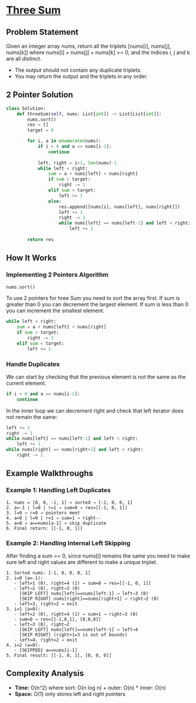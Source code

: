 # [Three Sum](https://neetcode.io/problems/three-integer-sum)

## Problem Statement
Given an integer array nums, return all the triplets [nums[i], nums[j], nums[k]] where nums[i] + nums[j] + nums[k] == 0, and the indices i, j and k are all distinct.
- The output should not contain any duplicate triplets. 
- You may return the output and the triplets in any order.

## 2 Pointer Solution
```python
class Solution:
    def threeSum(self, nums: List[int]) -> List[List[int]]:
        nums.sort()
        res = []
        target = 0

        for i, a in enumerate(nums):
            if i > 0 and a == nums[i-1]:
                continue
            
            left, right = i+1, len(nums)-1
            while left < right:
                sum = a + nums[left] + nums[right]
                if sum > target:
                    right -= 1
                elif sum < target:
                    left += 1
                else:
                    res.append([nums[i], nums[left], nums[right]])
                    left += 1
                    right -= 1
                    while nums[left] == nums[left-1] and left < right:
                        left += 1 
        
        return res
```

## How It Works

### Implementing 2 Pointers Algorithm
```python
nums.sort()
```

To use 2 pointers for hree Sum you need to sort the array first. 
If sum is greater than 0 you can decrement the largest element.
If sum is less than 0 you can increment the smallest element.
```python
while left < right:
    sum = a + nums[left] + nums[right]
    if sum > target:
        right -= 1
    elif sum < target:
        left += 1
```

### Handle Duplicates

We can start by checking that the previous element is not the same as the current element.
```python
if i > 0 and a == nums[i-1]:
    continue
```

In the inner loop we can decrement right and check that left iterator does not remain the same:
```python
left += 1
right -= 1
while nums[left] == nums[left-1] and left < right:
    left += 1 
while nums[right] == nums[right+1] and left < right:
    right -= 1 
```

## Example Walkthroughs

### Example 1: Handling Left Duplicates

```
1. nums = [0, 0, -1, 1] → sorted → [-1, 0, 0, 1]
2. a=-1 | l=0 | r=1 → sum=0 → res=[[-1, 0, 1]]
3. l=0 → r=0 → pointers meet
4. a=0 | l=0 | r=1 → sum=1 → right--
5. a=0 → a==nums[a-1] → skip duplicate
6. Final return: [[-1, 0, 1]]
```

### Example 2: Handling Internal Left Skipping

After finding a sum == 0, since nums[i] remains the same you need to make sure left and right values are different to make a unique triplet.
```
1. Sorted nums: [-1, 0, 0, 0, 1]
2. i=0 (a=-1):
   - left=1 (0), right=4 (1) → sum=0 → res=[[-1, 0, 1]]
   - left→2 (0), right→3 (0)
     [SKIP LEFT] nums[left]==nums[left-1] → left→3 (0)
     [SKIP RIGHT] nums[right]==nums[right+1] → right→2 (0)
   - left=3, right=2 → exit
3. i=1 (a=0):
   - left=2 (0), right=4 (1) → sum=1 → right→3 (0)
   - sum=0 → res=[[-1,0,1], [0,0,0]]
   - left→3 (0), right→2
     [SKIP LEFT] nums[left]==nums[left-1] → left→4
     [SKIP RIGHT] (right+1=3 is out of bounds)
   - left=4, right=2 → exit
4. i=2 (a=0):
   - [SKIPPED] a==nums[i-1]
5. Final result: [[-1, 0, 1], [0, 0, 0]]
```

## Complexity Analysis
- **Time:** O(n^2) where sort: O(n log n) + outer: O(n) * inner: O(n)
- **Space:** O(1) only stores left and right pointers





